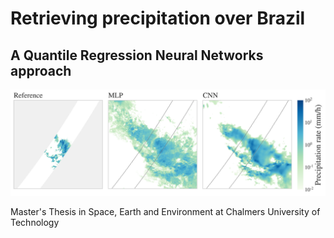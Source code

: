 # Retrieving precipitation over Brazil 
## A Quantile Regression Neural Networks approach
<p float="left">
<img src="plots/thesis/ex_preds.png" width="800">
</p>
Master's Thesis in Space, Earth and Environment at Chalmers University of Technology


